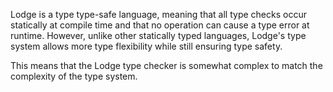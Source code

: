 Lodge is a type type-safe language, meaning that all type checks occur statically at compile time and that no operation can cause a type error at runtime. However, unlike other statically typed languages, Lodge's type system allows more type flexibility while still ensuring type safety.


This means that the Lodge type checker is somewhat complex to match the complexity of the type system.